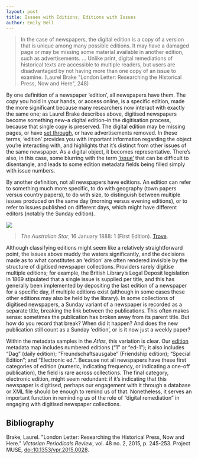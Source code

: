 ```yaml
---
layout: post
title: Issues with Editions; Editions with Issues
author: Emily Bell
---
```

  
> In the case of newspapers, the digital edition is a copy of a version that is unique among many possible editions. 
> It may have a damaged page or may be missing some material available in another edition, such as advertisements. … Unlike print, 
> digital remediations of historical texts are accessible to multiple readers, but users are disadvantaged by not having more than
> one copy of an issue to examine. (Laurel Brake "London Letter: Researching the Historical Press, Now and Here", 248)
  
By one definition of a newspaper ‘edition’, all newspapers have them. The copy you hold in your hands, 
or access online, is a specific edition, made the more significant because many researchers now interact with exactly the same one; 
as Laurel Brake describes above, digitised newspapers become something new–a digital edition–in the digitisation process, because that 
single copy is preserved. The digital edition may be missing pages, or have 
[set through](https://www.digitisednewspapers.net/glossary/quality/), or have advertisements removed. In these terms, ‘edition’ 
provides you with important information regarding the object you’re interacting with, and highlights that it’s distinct from other 
issues of the same newspaper. As a digital object, it becomes representative. There’s also, in this case, some blurring with the term 
[‘issue’]( https://www.digitisednewspapers.net/glossary/date/) that can be difficult to disentangle, and leads to some edition metadata 
fields being filled simply with issue numbers.  
  
By another definition, not all newspapers have editions. An edition can refer to something much more specific, to do with geography 
(town papers versus country papers), to do with size, to distinguish between multiple issues produced on the same day (morning versus 
evening editions), or to refer to issues published on different days, which might have different editors (notably the Sunday edition).

<img src="https://www.digitisednewspapers.net/img/first-edition.jpg">  
          
> *The Australian Star*, 16 January 1888: 1 (First Edition). [Trove](http://nla.gov.au/nla.news-page24927540).
  
Although classifying editions might seem like a relatively straightforward point, the issues above muddy the waters significantly, 
and the decisions made as to what constitutes an ‘edition’ are often rendered invisible by the structure of digitised newspaper 
collections. Providers rarely digitise multiple editions; for example, the British Library’s Legal Deposit legislation in 1869 
stipulated that a single issue is supplied per title, and this has generally been implemented by depositing the last edition of a 
newspaper for a specific day, if multiple editions exist (although in some cases these other editions may also be held by the library).
In some collections of digitised newspapers, a Sunday variant of a newspaper is recorded as a separate title, breaking the link 
between the publications. This often makes sense: sometimes the publication has broken away from its parent title. But how do 
you record that break? When did it happen? And does the new publication still count as a Sunday ‘edition’, or is it now just a 
weekly paper?   
  
Within the metadata samples in the *Atlas*, this variation is clear. Our [edition]( https://www.digitisednewspapers.net/maps/edition/)
metadata map includes numbered editions (“1” or “ed-1”); it also includes “Dag” (daily edition); “Freundschaftsausgabe” 
(Friendship edition); “Special Edition”; and “Electronic ed.”. Because not all newspapers have these first categories of 
edition (numeric, indicating frequency, or indicating a one-off publication), the field is rare across collections. 
The final category, electronic edition, might seem redundant: if it’s indicating that this newspaper is digitised, 
perhaps our engagement with it through a database or XML file should be enough to remind us of that. Nonetheless,
it serves an important function in reminding us of the role of “digital remediation” in engaging with digitised newspaper collections.  
  
## Bibliography
Brake, Laurel. "London Letter: Researching the Historical Press, Now and Here." *Victorian Periodicals Review*, vol. 48 no. 2, 
2015, p. 245-253. Project MUSE, [doi:10.1353/vpr.2015.0028](https://muse.jhu.edu/article/585972).
